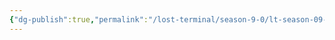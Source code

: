 ```yaml
---
{"dg-publish":true,"permalink":"/lost-terminal/season-9-0/lt-season-09-0/","tags":["project/lt"]}
---
```



 